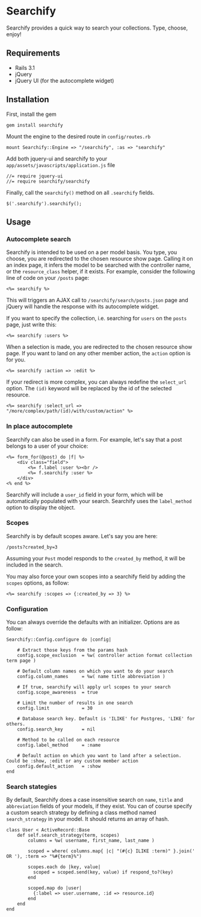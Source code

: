 Searchify
=========
Searchify provides a quick way to search your collections. Type, choose, enjoy!

Requirements
------------
* Rails 3.1
* jQuery
* jQuery UI (for the autocomplete widget)

Installation
------------
First, install the gem

    gem install searchify

Mount the engine to the desired route in `config/routes.rb`

    mount Searchify::Engine => "/searchify", :as => "searchify"

Add both jquery-ui and searchify to your `app/assets/javascripts/application.js` file

    //= require jquery-ui
    //= require searchify/searchify

Finally, call the `searchify()` method on all `.searchify` fields.

    $('.searchify').searchify();

Usage
-----
### Autocomplete search

Searchify is intended to be used on a per model basis. You type, you choose, you are redirected to the chosen resource show page.
Calling it on an index page, it infers the model to be searched with the controller name, or the `resource_class` helper, if it exists.
For example, consider the following line of code on your `/posts` page:

    <%= searchify %>

This will triggers an AJAX call to `/searchify/search/posts.json` page and jQuery will handle the response with its autocomplete widget.

If you want to specify the collection, i.e. searching for `users` on the `posts` page, just write this:

    <%= searchify :users %>

When a selection is made, you are redirected to the chosen resource show page. If you want to land on any other member action, the `action` option is for you.

    <%= searchify :action => :edit %>

If your redirect is more complex, you can always redefine the `select_url` option. The `(id)` keyword will be replaced by the id of the selected resource.

    <%= searchify :select_url => "/more/complex/path/(id)/with/custom/action" %>

### In place autocomplete

Searchify can also be used in a form. For example, let's say that a post belongs to a user of your choice:

    <%= form_for(@post) do |f| %>
        <div class="field">
            <%= f.label :user %><br />
            <%= f.searchify :user %>
        </div>
    <% end %>

Searchify will include a `user_id` field in your form, which will be automatically populated with your search. Searchify uses the `label_method` option to display the object.

### Scopes

Searchify is by default scopes aware. Let's say you are here:

`/posts?created_by=3`

Assuming your `Post` model responds to the `created_by` method, it will be included in the search.

You may also force your own scopes into a searchify field by adding the `scopes` options, as follow:

    <%= searchify :scopes => {:created_by => 3} %>

### Configuration

You can always override the defaults with an initializer. Options are as follow:

    Searchify::Config.configure do |config|

        # Extract those keys from the params hash
        config.scope_exclusion  = %w( controller action format collection term page )

        # Default column names on which you want to do your search
        config.column_names     = %w( name title abbreviation )

        # If true, searchify will apply url scopes to your search
        config.scope_awareness  = true

        # Limit the number of results in one search
        config.limit            = 30

        # Database search key. Default is 'ILIKE' for Postgres, 'LIKE' for others.
        config.search_key       = nil

        # Method to be called on each resource
        config.label_method     = :name

        # Default action on which you want to land after a selection. Could be :show, :edit or any custom member action
        config.default_action   = :show
    end

### Search stategies

By default, Searchify does a case insensitive search on `name`, `title` and `abbreviation` fields of your models, if they exist. You can of course specify
a custom search strategy by defining a class method named `search_strategy` in your model. It should returns an array of hash.

    class User < ActiveRecord::Base
        def self.search_strategy(term, scopes)
            columns = %w( username, first_name, last_name )

            scoped = where( columns.map{ |c| "(#{c} ILIKE :term)" }.join(' OR '), :term => "%#{term}%")

            scopes.each do |key, value|
              scoped = scoped.send(key, value) if respond_to?(key)
            end

            scoped.map do |user|
              {:label => user.username, :id => resource.id}
            end
        end
    end